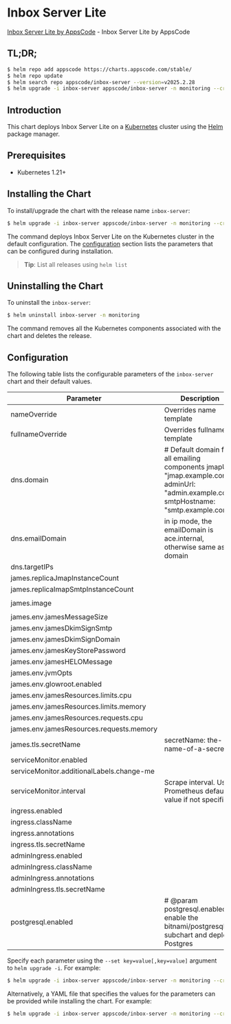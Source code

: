 # Inbox Server Lite

[Inbox Server Lite by AppsCode](https://github.com/ops-center/james-project) - Inbox Server Lite by AppsCode

## TL;DR;

```bash
$ helm repo add appscode https://charts.appscode.com/stable/
$ helm repo update
$ helm search repo appscode/inbox-server --version=v2025.2.28
$ helm upgrade -i inbox-server appscode/inbox-server -n monitoring --create-namespace --version=v2025.2.28
```

## Introduction

This chart deploys Inbox Server Lite on a [Kubernetes](http://kubernetes.io) cluster using the [Helm](https://helm.sh) package manager.

## Prerequisites

- Kubernetes 1.21+

## Installing the Chart

To install/upgrade the chart with the release name `inbox-server`:

```bash
$ helm upgrade -i inbox-server appscode/inbox-server -n monitoring --create-namespace --version=v2025.2.28
```

The command deploys Inbox Server Lite on the Kubernetes cluster in the default configuration. The [configuration](#configuration) section lists the parameters that can be configured during installation.

> **Tip**: List all releases using `helm list`

## Uninstalling the Chart

To uninstall the `inbox-server`:

```bash
$ helm uninstall inbox-server -n monitoring
```

The command removes all the Kubernetes components associated with the chart and deletes the release.

## Configuration

The following table lists the configurable parameters of the `inbox-server` chart and their default values.

|                 Parameter                 |                                                               Description                                                               |                          Default                           |
|-------------------------------------------|-----------------------------------------------------------------------------------------------------------------------------------------|------------------------------------------------------------|
| nameOverride                              | Overrides name template                                                                                                                 | <code>""</code>                                            |
| fullnameOverride                          | Overrides fullname template                                                                                                             | <code>""</code>                                            |
| dns.domain                                | # Default domain for all emailing components jmapUrl: "jmap.example.com" adminUrl: "admin.example.com" smtpHostname: "smtp.example.com" | <code>""</code>                                            |
| dns.emailDomain                           | in ip mode, the emailDomain is ace.internal, otherwise same as domain                                                                   | <code>""</code>                                            |
| dns.targetIPs                             |                                                                                                                                         | <code>[]</code>                                            |
| james.replicaJmapInstanceCount            |                                                                                                                                         | <code>1</code>                                             |
| james.replicaImapSmtpInstanceCount        |                                                                                                                                         | <code>0</code>                                             |
| james.image                               |                                                                                                                                         | <code>ghcr.io/appscode/inbox-server:postgres-latest</code> |
| james.env.jamesMessageSize                |                                                                                                                                         | <code>25M</code>                                           |
| james.env.jamesDkimSignSmtp               |                                                                                                                                         | <code>"dkimselector"</code>                                |
| james.env.jamesDkimSignDomain             |                                                                                                                                         | <code>"mail.example.com"</code>                            |
| james.env.jamesKeyStorePassword           |                                                                                                                                         | <code>james72laBalle</code>                                |
| james.env.jamesHELOMessage                |                                                                                                                                         | <code>"change-me"</code>                                   |
| james.env.jvmOpts                         |                                                                                                                                         | <code>"-Xms3g -Xmx3g"</code>                               |
| james.env.glowroot.enabled                |                                                                                                                                         | <code>false</code>                                         |
| james.env.jamesResources.limits.cpu       |                                                                                                                                         | <code>"2"</code>                                           |
| james.env.jamesResources.limits.memory    |                                                                                                                                         | <code>"4Gi"</code>                                         |
| james.env.jamesResources.requests.cpu     |                                                                                                                                         | <code>"1"</code>                                           |
| james.env.jamesResources.requests.memory  |                                                                                                                                         | <code>"4Gi"</code>                                         |
| james.tls.secretName                      | secretName: the-name-of-a-secret                                                                                                        | <code>""</code>                                            |
| serviceMonitor.enabled                    |                                                                                                                                         | <code>false</code>                                         |
| serviceMonitor.additionalLabels.change-me |                                                                                                                                         | <code>change-me</code>                                     |
| serviceMonitor.interval                   | Scrape interval. Use Prometheus default value if not specified                                                                          | <code>30s</code>                                           |
| ingress.enabled                           |                                                                                                                                         | <code>false</code>                                         |
| ingress.className                         |                                                                                                                                         | <code>""</code>                                            |
| ingress.annotations                       |                                                                                                                                         | <code>{}</code>                                            |
| ingress.tls.secretName                    |                                                                                                                                         | <code>the-name-of-a-secret</code>                          |
| adminIngress.enabled                      |                                                                                                                                         | <code>false</code>                                         |
| adminIngress.className                    |                                                                                                                                         | <code>""</code>                                            |
| adminIngress.annotations                  |                                                                                                                                         | <code>{}</code>                                            |
| adminIngress.tls.secretName               |                                                                                                                                         | <code>the-name-of-a-secret</code>                          |
| postgresql.enabled                        | # @param postgresql.enabled enable the bitnami/postgresql subchart and deploy Postgres                                                  | <code>true</code>                                          |


Specify each parameter using the `--set key=value[,key=value]` argument to `helm upgrade -i`. For example:

```bash
$ helm upgrade -i inbox-server appscode/inbox-server -n monitoring --create-namespace --version=v2025.2.28 --set james.replicaJmapInstanceCount=1
```

Alternatively, a YAML file that specifies the values for the parameters can be provided while
installing the chart. For example:

```bash
$ helm upgrade -i inbox-server appscode/inbox-server -n monitoring --create-namespace --version=v2025.2.28 --values values.yaml
```
